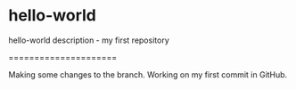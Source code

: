 
# hello-world

hello-world description - my first repository

=====================

Making some changes to the branch. 
Working on my first commit in GitHub.
